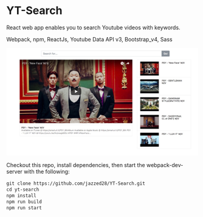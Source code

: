 # YT-Search
React web app enables you to search Youtube videos with keywords.

Webpack, npm, ReactJs, Youtube Data API v3, Bootstrap_v4, Sass

![Screenshot](capture.jpeg)

Checkout this repo, install dependencies, then start the webpack-dev-server with the following:

```
git clone https://github.com/jazzed28/YT-Search.git
cd yt-search
npm install
npm run build
npm run start
```
